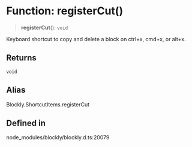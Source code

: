 # Function: registerCut()

> **registerCut**(): `void`

Keyboard shortcut to copy and delete a block on ctrl+x, cmd+x, or alt+x.

## Returns

`void`

## Alias

Blockly.ShortcutItems.registerCut

## Defined in

node_modules/blockly/blockly.d.ts:20079
